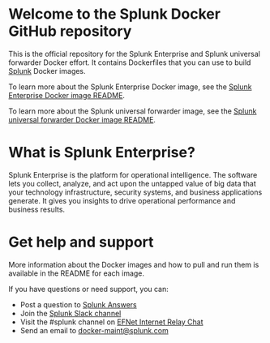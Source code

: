 # Welcome to the Splunk Docker GitHub repository

This is the official repository for the Splunk Enterprise and Splunk universal forwarder Docker effort. It contains Dockerfiles that you can use to build [Splunk](https://splunk.com) Docker images.

To learn more about the Splunk Enterprise Docker image, see the [Splunk Enterprise Docker image README](https://github.com/splunk/docker-splunk/blob/master/enterprise/README.md).

To learn more about the Splunk universal forwarder image, see the [Splunk universal forwarder Docker image README](https://github.com/splunk/docker-splunk/blob/master/universalforwarder/README.md).

# What is Splunk Enterprise?

Splunk Enterprise is the platform for operational intelligence. The software lets you collect, analyze, and act upon the untapped value of big data that your technology infrastructure, security systems, and business applications generate. It gives you insights to drive operational performance and business results.

# Get help and support

More information about the Docker images and how to pull and run them is available in the README for each image.

If you have questions or need support, you can:

* Post a question to [Splunk Answers](http://answers.splunk.com)
* Join the [Splunk Slack channel](http://splunk-usergroups.slack.com)
* Visit the #splunk channel on [EFNet Internet Relay Chat](http://www.efnet.org)
* Send an email to [docker-maint@splunk.com](mailto:docker-maint@splunk.com)

